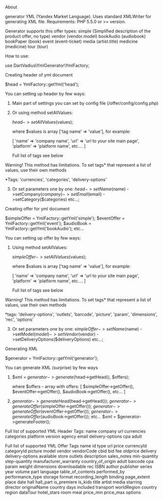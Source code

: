 About

generator YML (Yandex Market Language). Uses standard XMLWriter for generating XML file. 
Requirements: PHP 5.5.0 or >= version.

Generator supports this offer types:
    simple (Simplified description of the product offer, no type)
    vendor (vendor.model)
    bookAudio (audiobook)
    bookPaper (book)
    event (event-ticket)
    media (artist.title)
    medicine (medicine)
    tour (tour)

How to use:

use DartVadius\YmlGenerator\YmlFactory;

Creating header of yml document

$head = YmlFactory::getYml('head');

You can setting up header by few ways:

1. Main part of settings you can set by config file (/offer/config/config.php)

2. Or using method setAllValues:

    $head->setAllValues($values);

    where $values is array ['tag name' => 'value'], for example:

    [
        'name' => 'company name',
        'url' => 'url to your site main page',
        'platform' => 'platform name',
        etc....
    ]

    Full list of tags see below

Warning! This method has limitations. To set tags* that represent a list of values, 
use their own methods

*Tags: 'currencies', 'categories', 'delivery-options'

3. Or set parameters one by one:
    $head->setName($name)
    ->setCompany($company)
    ->setEmail($email)
    ->setCategory($categories)
    etc...;




Creating offer for yml document

$simpleOffer = YmlFactory::getYml('simple');
$eventOffer = YmlFactory::getYml('event');
$audioBook = YmlFactory::getYml('bookAudio');
etc...


You can setting up offer by few ways:

1. Using method setAllValues:

    $simpleOffer->setAllValues($values);

    where $values is array ['tag name' => 'value'], for example:

    [
        'name' => 'company name',
        'url' => 'url to your site main page',
        'platform' => 'platform name',
        etc....
    ]

    Full list of tags see below

Warning! This method has limitations. To set tags* that represent a list of values, 
use their own methods

*tags: 'delivery-options', 'outlets', 'barcode', 'picture', 'param', 'dimensions',
        'rec', 'options'

3. Or set parameters one by one:
    $simpleOffer->setName($name)
    ->setModel($model)
    ->setVendor($vendor)
    ->setDeliveryOptions($deliveryOptions)
    etc...;


Generating XML

$generator = YmlFactory::getYml('generator');

You can generate XML (surprise) by few ways

1.  $xml = $generator->generate($head->getHead(), $offers);
    
    where $offers - array with offers:
    [
        $simpleOffer->getOffer(),
        $eventOffer->getOffer(),
        $audioBook->getOffer(),
        etc...
    ]

2.  $generator->generateHead($head->getHead());
    $generator->generateOffer($simpleOffer->getOffer());
    $generator->generateOffer($eventOffer->getOffer());
    $generator->generateOffer($audioBook->getOffer());
    etc...
    $xml = $generator->generateFooter();








Full list of supported YML Header Tags:
    name
    company
    url
    currencies
    categories
    platform
    version
    agency
    email
    delivery-options
    cpa
    adult


Full list of supported YML Offer Tags
    name
    id
    type
    url
    price
    currencyId
    categoryId
    picture
    model
    vendor
    vendorCode
    cbid
    bid
    fee
    oldprice
    delivery
    delivery-options
    available
    store
    outlets
    description
    sales_notes
    min-quantity
    step-quantity
    manufacturer_warranty
    country_of_origin
    adult
    barcode
    cpa
    param
    weight
    dimensions
    downloadable
    rec
    ISBN
    author
    publisher
    series
    year
    volume
    part
    language
    table_of_contents
    performed_by
    performance_type
    storage
    format
    recording_length
    binding
    page_extent
    place
    date
    hall
    hall_part
    is_premiere
    is_kids
    title
    artist
    media
    starring
    director
    originalName
    country
    days
    included
    transport
    worldRegion
    country
    region
    dataTour
    hotel_stars
    room
    meal
    price_min
    price_max
    options
